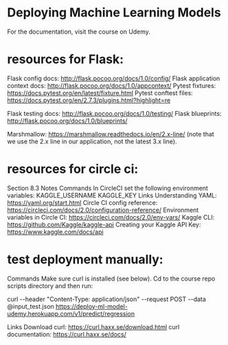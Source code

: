 # Deploying Machine Learning Models
For the documentation, visit the course on Udemy.

# resources for Flask:
Flask config docs: http://flask.pocoo.org/docs/1.0/config/
Flask application context docs: http://flask.pocoo.org/docs/1.0/appcontext/
Pytest fixtures: https://docs.pytest.org/en/latest/fixture.html
Pytest conftest files: https://docs.pytest.org/en/2.7.3/plugins.html?highlight=re

Flask testing docs: http://flask.pocoo.org/docs/1.0/testing/
Flask blueprints: http://flask.pocoo.org/docs/1.0/blueprints/

Marshmallow: https://marshmallow.readthedocs.io/en/2.x-line/ (note that we use the 2.x line in our application, not the latest 3.x line).


# resources for circle ci:
Section 8.3 Notes
Commands
In CircleCI set the following environment variables:
KAGGLE_USERNAME
KAGGLE_KEY
Links
Understanding YAML: https://yaml.org/start.html
Circle CI config reference: https://circleci.com/docs/2.0/configuration-reference/
Environment variables in Circle CI: https://circleci.com/docs/2.0/env-vars/
Kaggle CLI: https://github.com/Kaggle/kaggle-api
Creating your Kaggle API Key: https://www.kaggle.com/docs/api


# test deployment manually:
Commands
Make sure curl is installed (see below). Cd to the course repo scripts directory and
then run:

curl --header "Content-Type: application/json" --request POST --data @input_test.json https://deploy-ml-model-udemy.herokuapp.com/v1/predict/regression

Links
Download curl: https://curl.haxx.se/download.html
curl documentation: https://curl.haxx.se/docs/